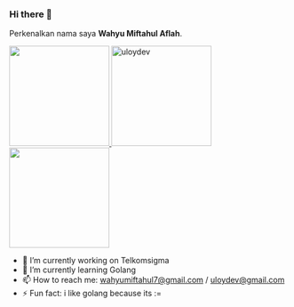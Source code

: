 ### Hi there 👋
Perkenalkan nama saya **Wahyu Miftahul Aflah**.
<p align="left">
<a href="https://github.com/uloydev">
  <img height="180em" src="https://github-readme-stats-eight-theta.vercel.app/api?username=uloydev&show_icons=true&theme=tokyonight&include_all_commits=true&count_private=true"/>
  <img height="180em" src="https://github-readme-streak-stats.herokuapp.com/?user=uloydev&theme=tokyonight" alt="uloydev" />
  <img height="180em" src="https://github-readme-stats-eight-theta.vercel.app/api/top-langs/?username=uloydev&layout=compact&langs_count=8&theme=tokyonight"/>
</a>
</p>

- 🔭 I’m currently working on Telkomsigma
- 🌱 I’m currently learning Golang
- 📫 How to reach me: wahyumiftahul7@gmail.com / uloydev@gmail.com
- ⚡ Fun fact: i like golang because its :=
